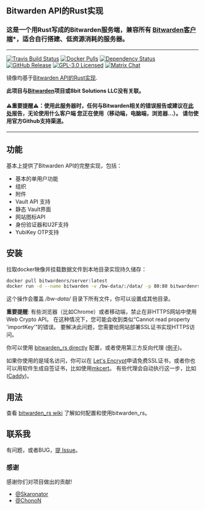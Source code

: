 ## Bitwarden API的Rust实现
### 这是一个用Rust写成的Bitwarden服务端，兼容所有 [Bitwarden客户端](https://bitwarden.com/#download)*，适合自行搭建、低资源消耗的服务器。
---

[![Travis Build Status](https://travis-ci.org/dani-garcia/bitwarden_rs.svg?branch=master)](https://travis-ci.org/dani-garcia/bitwarden_rs)
[![Docker Pulls](https://img.shields.io/docker/pulls/bitwardenrs/server.svg)](https://hub.docker.com/r/bitwardenrs/server)
[![Dependency Status](https://deps.rs/repo/github/dani-garcia/bitwarden_rs/status.svg)](https://deps.rs/repo/github/dani-garcia/bitwarden_rs)
[![GitHub Release](https://img.shields.io/github/release/dani-garcia/bitwarden_rs.svg)](https://github.com/dani-garcia/bitwarden_rs/releases/latest)
[![GPL-3.0 Licensed](https://img.shields.io/github/license/dani-garcia/bitwarden_rs.svg)](https://github.com/dani-garcia/bitwarden_rs/blob/master/LICENSE.txt)
[![Matrix Chat](https://img.shields.io/matrix/bitwarden_rs:matrix.org.svg?logo=matrix)](https://matrix.to/#/#bitwarden_rs:matrix.org)

镜像均基于[Bitwarden API的Rust实现](https://github.com/dani-garcia/bitwarden_rs).

**此项目与[Bitwarden](https://bitwarden.com/)项目或8bit Solutions LLC没有关联。**

#### ⚠️**重要提醒**⚠️：使用此服务器时，任何与Bitwarden相关的错误报告或建议在[此处](https://github.com/dani-garcia/bitwarden_rs/issues/new)报告，无论使用什么客户端 您正在使用（移动端，电脑端，浏览器...）。 请勿使用官方Github支持渠道。
---

## 功能

基本上提供了Bitwarden API的完整实现，包括：

* 基本的单用户功能
* 组织
* 附件
* Vault API 支持
* 静态 Vault界面
* 网站图标API
* 身份验证器和U2F支持
* YubiKey OTP支持

## 安装
拉取docker映像并挂载数据文件到本地目录实现持久储存：

```sh
docker pull bitwardenrs/server:latest
docker run -d --name bitwarden -v /bw-data/:/data/ -p 80:80 bitwardenrs/server:latest
```
这个操作会覆盖 */bw-data/* 目录下所有文件，你可以设置成其他目录。

**重要提醒**: 有些浏览器（比如Chrome）或者移动端，禁止在非HTTPS网站中使用Web Crypto API。 在这种情况下，您可能会收到类似“Cannot read property 'importKey'”的错误。 要解决此问题，您需要给网站部署SSL证书实现HTTPS访问。

你可以使用 [bitwarden_rs directly](https://github.com/dani-garcia/bitwarden_rs/wiki/Enabling-HTTPS) 配置，或者使用第三方反向代理 ([例子](https://github.com/dani-garcia/bitwarden_rs/wiki/Proxy-examples))。


如果你使用的是域名访问，你可以在 [Let's Encrypt](https://letsencrypt.org/)申请免费SSL证书，或者你也可以用软件生成自签证书，比如使用[mkcert](https://github.com/FiloSottile/mkcert)。 有些代理会自动执行这一步，比如 ([Caddy](https://github.com/dani-garcia/bitwarden_rs/wiki/Proxy-examples))。

## 用法
查看 [bitwarden_rs wiki](https://github.com/dani-garcia/bitwarden_rs/wiki) 了解如何配置和使用bitwarden_rs。

## 联系我

有问题，或者BUG，[提 Issue](https://github.com/dani-garcia/bitwarden_rs/issues/new)。

### 感谢
感谢你们对项目做出的贡献!

- [@Skaronator](https://github.com/Skaronator)
- [@ChonoN](https://github.com/ChonoN)
